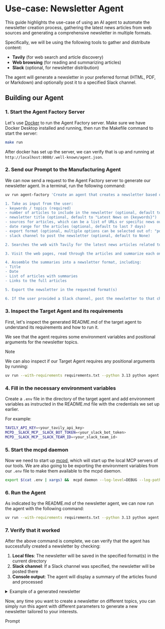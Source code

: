 # Use-case: Newsletter Agent

This guide highlights the use-case of using an AI agent to automate the newsletter creation process, gathering the latest news articles from web sources and generating a comprehensive newsletter in multiple formats.

Specifically, we will be using the following tools to gather and distribute content:
- **Tavily** (for web search and article discovery)
- **Web browsing** (for reading and summarizing articles)
- **Slack** (optional, for newsletter distribution)

The agent will generate a newsletter in your preferred format (HTML, PDF, or Markdown) and optionally post it to a specified Slack channel.

## Building our Agent

### 1. Start the Agent Factory Server

Let's use [Docker](https://www.docker.com/products/docker-desktop) to run the Agent Factory server. Make sure we have Docker Desktop installed and running, then run the Makefile command to start the server:

```bash
make run
```
After docker has set up the server, we can verify that is up and running at `http://localhost:8080/.well-known/agent.json`.

### 2. Send our Prompt to the Manufacturing Agent

We can now send a request to the Agent Factory server to generate our newsletter agent. In a terminal, run the following command:

```bash
uv run agent-factory 'Create an agent that creates a newsletter based on the latest news articles from topics defined by the user. Specifically, the agent should:

1. Take as input from the user:
- keywords / topics (required)
- number of articles to include in the newsletter (optional, default to 5)
- newsletter title (optional, default to "Latest News on {keywords}")
- sources for articles, which can be a list of URLs or specific news outlets (optional, default to None, which means whichever sources are available through the web search)
- date range for the articles (optional, default to last 7 days)
- export format (optional, multiple options can be selected out of: "pdf", "html", "markdown", default to "html")
- slack channel to post the newsletter (optional, default to None)

2. Searches the web with Tavily for the latest news articles related to those topics, according to the user-defined parameters.

3. Visit the web pages, read through the articles and summarize each one, extracting key points and relevant information.

4. Assemble the summaries into a newsletter format, including:
- Title
- Date
- List of articles with summaries
- Links to the full articles

5. Export the newsletter in the requested format(s)

6. If the user provided a Slack channel, post the newsletter to that channel.'
```


### 3. Inspect the Target Agent and its requirements

First, let's inspect the generated README.md of the target agent to understand its requirements and how to run it.

We see that the agent requires some environment variables and positional arguments for the newsletter topics.

> [!NOTE]
> We can also inspect if our Target Agent requires any positional arguments by running:
> ```bash
> uv run --with-requirements requirements.txt --python 3.13 python agent.py --help
> ```

### 4. Fill in the necessary environment variables

Create a `.env` file in the directory of the target agent and add environment variables as instructed in the README.md file with the credentials we set up earlier.

For example:
```bash
TAVILY_API_KEY=<your_tavily_api_key>
MCPD__SLACK_MCP__SLACK_BOT_TOKEN=<your_slack_bot_token>
MCPD__SLACK_MCP__SLACK_TEAM_ID=<your_slack_team_id>
```

### 5. Start the mcpd daemon

Now we need to start up [mcpd](https://github.com/mozilla-ai/mcpd), which will start up the local MCP servers of our tools. We are also going to be exporting the environment variables from our `.env` file to make them available to the mcpd daemon.

```bash
export $(cat .env | xargs) &&  mcpd daemon --log-level=DEBUG --log-path=$(pwd)/mcpd.log --dev --runtime-file secrets.prod.toml
```

### 6. Run the Agent

As indicated by the README.md of the newsletter agent, we can now run the agent with the following command:

```bash
uv run --with-requirements requirements.txt --python 3.13 python agent.py --keywords "open source agentic AI" --num_articles 3 --export_formats "html,markdown,pdf" --slack_channel "#newsletter"
```

### 7. Verify that it worked

After the above command is complete, we can verify that the agent has successfully created a newsletter by checking:

1. **Local files**: The newsletter will be saved in the specified format(s) in the current directory
2. **Slack channel**: If a Slack channel was specified, the newsletter will be posted there
3. **Console output**: The agent will display a summary of the articles found and processed

<details>
<summary>Example of a generated newsletter</summary>

</details>

Now, any time you want to create a newsletter on different topics, you can simply run this agent with different parameters to generate a new newsletter tailored to your interests.
  <summary>Prompt</summary>
